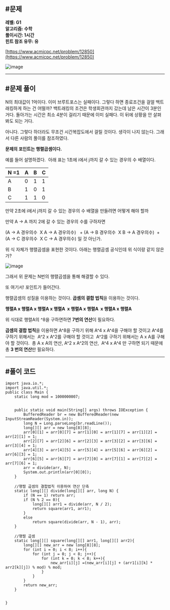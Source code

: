 ## **#문제**         

**레벨: G1  
알고리즘: 수학**  
**풀이시간: 1시간  
힌트 참조 유무: 유**

[https://www.acmicpc.net/problem/12850](https://www.acmicpc.net/problem/12850)

![image](https://github.com/user-attachments/assets/071ead32-c5ac-4c1c-a457-00107640baf2)

---

## **#문제 풀이**        

N의 최대값이 1억이다. 이미 브루트포스는 실패이다. 그렇다 하면 종료조건을 걸얼 백트래킹하게 하는 건 어떨까? 백트래킹의 조건은 학생회관까지 갔는데 남은 시간이 3분인 거다. 돌아가는 시간은 최소 4분이 걸리기 때문에 이미 실패다. 이 뒤에 상황을 안 살펴봐도 되는 거다.

아니다. 그렇다 하더라도 무조건 시간복잡도에서 걸릴 것이다. 생각이 나지 않는다. 그래서 다른 사람의 풀이를 참조하였다. 

**문제의 포인트는 행렬곱셈이다.**

예를 들어 설명하겠다.  아래 표는 1초에 i에서 j까지 갈 수 있는 경우의 수 배열이다.

| N =1 | A | B | C |
| --- | --- | --- | --- |
| A | 0 | 1 | 1 |
| B | 1 | 0 | 1 |
| C | 1 | 1 | 0 |

만약 2초에 i에서 j까지 갈 수 있는 경우의 수 배열을 만들려면 어떻게 해야 할까

만약 A -> A 까지 2에 갈 수 있는 경우의 수를 구하자면 

(A -> A 경우의수  X A -> A 경우의수)   + (A -> B 경우의수  X B -> A 경우의수)  + (A -> C 경우의수  X C -> A 경우의수) 일 것 아닌가.

위 식 자체가 행렬곱셈을 표현한 것이다. 아래는 행렬곱셈 공식인데 위 식이랑 같지 않은가?

![image](https://github.com/user-attachments/assets/364325f0-ec1d-4d99-b0f9-d65c19e3dc34)

그래서 위 문제는 N번의 행렬곱셈을 통해 해결할 수 있다. 

또 여기서! 포인트가 들어간다.

행렬곱셈의 성질을 이용하는 것이다. **곱셈의 결합 법칙**을 이용하는 것이다.

**행렬A x 행렬A x 행렬A x 행렬A  x **행렬A x 행렬A**  x ****행렬A x 행렬A****** 

위 식대로 행렬A의 ^8을 구하면하면 **7번의 연산**이 필요하다.

**곱셈의 결합 법칙**을 이용하면 A^8을 구하기 위해 A^4 x A^4을 구해야 할 것이고 A^4를 구하기 위해서는  A^2 x A^2를 구해야 할 것이고  A^2를 구하기 위해서는 A x A를 구해야 할 것이다.  총 A x A의 연산, A^2 x A^2의 연산,  A^4 x A^4 만 구하면 되기 때문에 총 **3 번의 연산**만 필요하다.

---

## **#풀이 코드**      

```
import java.io.*;
import java.util.*;
public class Main {
    static long mod = 1000000007;
   
   
    public static void main(String[] args) throws IOException {
        BufferedReader br = new BufferedReader(new InputStreamReader(System.in));
        long N = Long.parseLong(br.readLine());
        long[][] arr = new long[8][8];
        arr[0][1] = arr[0][7] = arr[1][0] = arr[1][7] = arr[1][2] = arr[2][1] = 1;
        arr[2][7] = arr[2][6] = arr[2][3] = arr[3][2] = arr[3][6] = arr[3][4] = 1;
        arr[4][3] = arr[4][5] = arr[5][4] = arr[5][6] = arr[6][2] = arr[6][3] = 1;
        arr[6][5] = arr[6][7] = arr[7][0] = arr[7][1] = arr[7][2] = arr[7][6] = 1;
        arr = divide(arr, N);
        System.out.println(arr[0][0]);
    }
    
    //행렬 곱셈의 결합법칙 이용하여 연산 단축
    static long[][] divide(long[][] arr, long N) {
        if (N == 1) return arr;
        if (N % 2 == 0){
            long[][] arr1 = divide(arr, N / 2);
            return square(arr1, arr1);
        }
        else
            return square(divide(arr, N - 1), arr);
    }

    //행렬 곱셈
    static long[][] square(long[][] arr1, long[][] arr2){
        long[][] new_arr = new long[8][8];
        for (int i = 0; i < 8; i++){
            for (int j = 0; j < 8; j++){
                for (int k = 0; k < 8; k++){
                    new_arr[i][j] =(new_arr[i][j] + (arr1[i][k] * arr2[k][j]) % mod) % mod;
                }
            }
        }
        return new_arr;
    }
    

}
```
